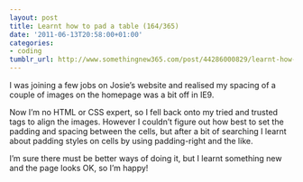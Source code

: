```yaml
---
layout: post
title: Learnt how to pad a table (164/365)
date: '2011-06-13T20:58:00+01:00'
categories:
- coding
tumblr_url: http://www.somethingnew365.com/post/44286000829/learnt-how-to-pad-a-table-164365
---
```

I was joining a few jobs on Josie’s website and realised my spacing of a couple of images on the homepage was a bit off in IE9.

Now I’m no HTML or CSS expert, so I fell back onto my tried and trusted <table> tags to align the images. However I couldn’t figure out how best to set the padding and spacing between the cells, but after a bit of searching I learnt about padding styles on cells by using padding-right and the like.

I’m sure there must be better ways of doing it, but I learnt something new and the page looks OK, so I’m happy!
